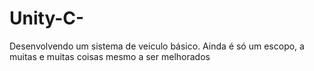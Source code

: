 # Unity-C-
Desenvolvendo um sistema de veiculo básico.
Ainda é só um escopo, a muitas e muitas coisas mesmo a ser melhorados
